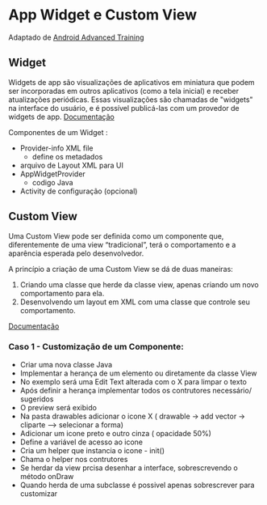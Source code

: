 # App Widget e Custom View
Adaptado de [Android Advanced Training](https://developer.android.com/courses/advanced-training/overview)

## Widget

Widgets de app são visualizações de aplicativos em miniatura que podem ser incorporadas em outros aplicativos (como a tela inicial) e receber atualizações periódicas. Essas visualizações são chamadas de "widgets" na interface do usuário, e é possível publicá-las com um provedor de widgets de app.
[Documentação](https://developer.android.com/guide/topics/appwidgets?hl=pt-br)

Componentes de um Widget  :
- Provider-info XML file
	-  define os metadados  
- arquivo de Layout XML para UI  
- AppWidgetProvider 
	- codigo Java
- Activity de configuração (opcional)

## Custom View

Uma Custom View pode ser definida como um componente que, diferentemente de uma view “tradicional”, terá o comportamento e a aparência esperada pelo desenvolvedor.

A princípio a criação de uma Custom View se dá de duas maneiras:

1.  Criando uma classe que herde  da classe view, apenas criando um novo comportamento para ela.
2.  Desenvolvendo um layout em XML com uma classe que controle seu comportamento.

[Documentação](https://developer.android.com/guide/topics/ui/custom-components)

### Caso 1 - Customização de um Componente:

 - Criar uma nova classe Java  
 - Implementar a herança de um elemento ou diretamente da classe View 
 - No exemplo será uma Edit Text alterada com o X para limpar o texto  
 - Após definir a herança implementar todos os contrutores necessário/ sugeridos  
 - O preview será exibido  
 - Na pasta drawables adicionar o icone X ( drawable -> add vector -> cliparte --> selecionar a forma)  
 - Adicionar um icone preto e outro cinza ( opacidade 50%)  
 - Define a variável de acesso ao icone  
 - Cria um helper que instancia o icone - init()  
 - Chama o helper nos contrutores  
 - Se herdar da view prcisa desenhar a interface, sobrescrevendo o método onDraw  
 - Quando herda de uma subclasse é possivel apenas sobrescrever para customizar


